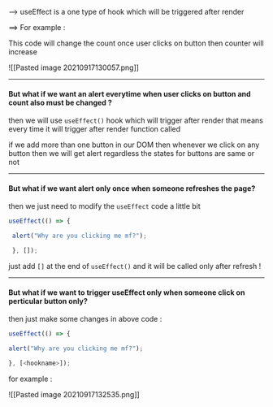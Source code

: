 --> useEffect is a one type of hook which will be triggered after render 

==> For example : 

This code will change the count once user clicks on button then counter will increase 

![[Pasted image 20210917130057.png]]

-----
#### But what if we want an alert everytime when user clicks on button and count also must be changed ?

then we will use `useEffect()` hook which will trigger after render that means every time it will trigger after render function called

if we add more than one button in our DOM then whenever we click on any button then we will get alert regardless the states for buttons are same or not 

-----

#### But what if we want alert only once when someone refreshes the page?

then we just need to modify the `useEffect` code a little bit 

```js
useEffect(() => {

 alert("Why are you clicking me mf?");

 }, []);
 ```
 
 just add `[]` at the end of `useEffect()` and it will be called only after refresh !
 
 ----
 
 #### But what if we want to trigger useEffect only when someone click on perticular button only?
 
 then just make some changes in above code :
 
 ```js
useEffect(() => {

 alert("Why are you clicking me mf?");

 }, [<hookname>]);
 ```
 
 for example : 
 
 ![[Pasted image 20210917132535.png]]